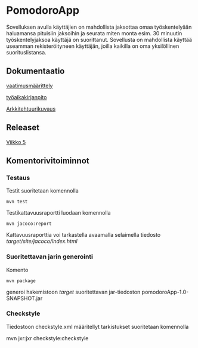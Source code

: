# PomodoroApp

Sovelluksen avulla käyttäjien on mahdollista jaksottaa omaa työskentelyään haluamansa pituisiin jaksoihin ja seurata miten monta esim. 30 minuutin työskentelyjaksoa käyttäjä on suorittanut. Sovellusta on mahdollista käyttää useamman rekisteröityneen käyttäjän, joilla kaikilla on oma yksilöllinen suorituslistansa.

## Dokumentaatio

[vaatimusmäärittely](https://github.com/Aleksipa/ot-harjoitustyo/blob/master/dokumentaatio/vaatimusmaarittely.md)


[työaikakirjanpito](https://github.com/Aleksipa/ot-harjoitustyo/blob/master/dokumentaatio/tuntikirjanpito.md)

[Arkkitehtuurikuvaus](https://github.com/Aleksipa/ot-harjoitustyo/blob/master/dokumentaatio/arkkitehtuuri.md)

## Releaset

[Viikko 5](https://github.com/Aleksipa/ot-harjoitustyo/releases)

## Komentorivitoiminnot

### Testaus

Testit suoritetaan komennolla

```
mvn test
```

Testikattavuusraportti luodaan komennolla

```
mvn jacoco:report
```

Kattavuusraporttia voi tarkastella avaamalla selaimella tiedosto _target/site/jacoco/index.html_

### Suoritettavan jarin generointi

Komento

```
mvn package
```

generoi hakemistoon _target_ suoritettavan jar-tiedoston pomodoroApp-1.0-SNAPSHOT.jar

### Checkstyle

Tiedostoon checkstyle.xml määritellyt tarkistukset suoritetaan komennolla

mvn jxr:jxr checkstyle:checkstyle